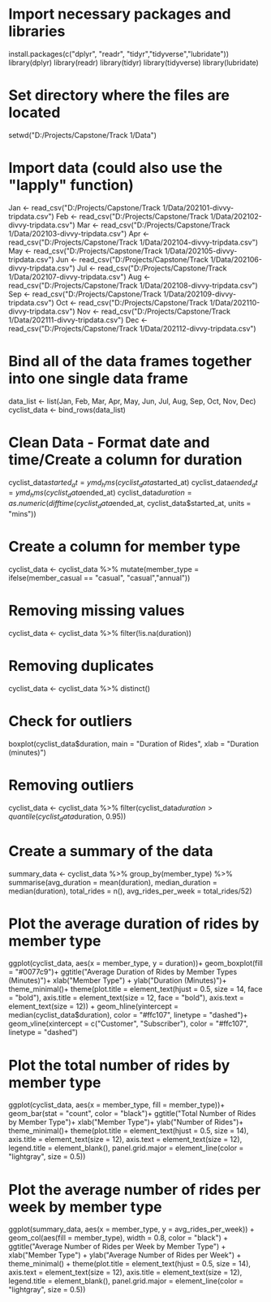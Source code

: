 # Import necessary packages and libraries
install.packages(c("dplyr", "readr", "tidyr","tidyverse","lubridate"))
library(dplyr)
library(readr)
library(tidyr)
library(tidyverse)
library(lubridate)

# Set directory where the files are located
setwd("D:/Projects/Capstone/Track 1/Data")

# Import data (could also use the "lapply" function)
Jan <- read_csv("D:/Projects/Capstone/Track 1/Data/202101-divvy-tripdata.csv")
Feb <- read_csv("D:/Projects/Capstone/Track 1/Data/202102-divvy-tripdata.csv")
Mar <- read_csv("D:/Projects/Capstone/Track 1/Data/202103-divvy-tripdata.csv")
Apr <- read_csv("D:/Projects/Capstone/Track 1/Data/202104-divvy-tripdata.csv")
May <- read_csv("D:/Projects/Capstone/Track 1/Data/202105-divvy-tripdata.csv")
Jun <- read_csv("D:/Projects/Capstone/Track 1/Data/202106-divvy-tripdata.csv")
Jul <- read_csv("D:/Projects/Capstone/Track 1/Data/202107-divvy-tripdata.csv")
Aug <- read_csv("D:/Projects/Capstone/Track 1/Data/202108-divvy-tripdata.csv")
Sep <- read_csv("D:/Projects/Capstone/Track 1/Data/202109-divvy-tripdata.csv")
Oct <- read_csv("D:/Projects/Capstone/Track 1/Data/202110-divvy-tripdata.csv")
Nov <- read_csv("D:/Projects/Capstone/Track 1/Data/202111-divvy-tripdata.csv")
Dec <- read_csv("D:/Projects/Capstone/Track 1/Data/202112-divvy-tripdata.csv")

# Bind all of the data frames together into one single data frame
data_list <- list(Jan, Feb, Mar, Apr, May, Jun, Jul, Aug, Sep, Oct, Nov, Dec)
cyclist_data <- bind_rows(data_list)

# Clean Data - Format date and time/Create a column for duration
cyclist_data$started_at = ymd_hms(cyclist_data$started_at)
cyclist_data$ended_at = ymd_hms(cyclist_data$ended_at)
cyclist_data$duration = as.numeric(difftime(cyclist_data$ended_at, cyclist_data$started_at, units = "mins"))

# Create a column for member type
cyclist_data <- cyclist_data %>%
  mutate(member_type = ifelse(member_casual == "casual", "casual","annual"))

# Removing missing values
cyclist_data <- cyclist_data %>%
  filter(!is.na(duration))

# Removing duplicates
cyclist_data <- cyclist_data %>%
  distinct()

# Check for outliers
boxplot(cyclist_data$duration, main = "Duration of Rides", xlab = "Duration (minutes)")

# Removing outliers
cyclist_data <- cyclist_data %>%
  filter(cyclist_data$duration > quantile(cyclist_data$duration, 0.95))

# Create a summary of the data
summary_data <- cyclist_data %>%
  group_by(member_type) %>%
  summarise(avg_duration = mean(duration),
            median_duration = median(duration),
            total_rides = n(),
            avg_rides_per_week = total_rides/52)

# Plot the average duration of rides by member type
ggplot(cyclist_data, aes(x = member_type, y = duration))+
  geom_boxplot(fill = "#0077c9")+
  ggtitle("Average Duration of Rides by Member Types (Minutes)")+
  xlab("Member Type") + ylab("Duration (Minutes)")+
  theme_minimal()+
  theme(plot.title = element_text(hjust = 0.5, size = 14, face = "bold"),
        axis.title = element_text(size = 12, face = "bold"),
        axis.text = element_text(size = 12)) +
  geom_hline(yintercept = median(cyclist_data$duration), color = "#ffc107", linetype = "dashed")+
  geom_vline(xintercept = c("Customer", "Subscriber"), color = "#ffc107", linetype = "dashed")

# Plot the total number of rides by member type
ggplot(cyclist_data, aes(x = member_type, fill = member_type))+
  geom_bar(stat = "count", color = "black")+
  ggtitle("Total Number of Rides by Member Type")+
  xlab("Member Type")+
  ylab("Number of Rides")+
  theme_minimal()+
  theme(plot.title = element_text(hjust = 0.5, size = 14),
        axis.title = element_text(size = 12),
        axis.text = element_text(size = 12),
        legend.title = element_blank(),
        panel.grid.major = element_line(color = "lightgray", size = 0.5))

# Plot the average number of rides per week by member type
ggplot(summary_data, aes(x = member_type, y = avg_rides_per_week)) +
  geom_col(aes(fill = member_type), width = 0.8, color = "black") +
  ggtitle("Average Number of Rides per Week by Member Type") +
  xlab("Member Type") + ylab("Average Number of Rides per Week") +
  theme_minimal() +
  theme(plot.title = element_text(hjust = 0.5, size = 14),
        axis.text = element_text(size = 12),
        axis.title = element_text(size = 12),
        legend.title = element_blank(),
        panel.grid.major = element_line(color = "lightgray", size = 0.5))

